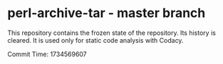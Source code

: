 # perl-archive-tar - master branch

This repository contains the frozen state of the repository.
Its history is cleared. It is used only for static code
analysis with Codacy.

Commit Time: 1734569607